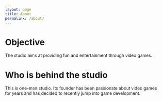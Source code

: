 ```yaml
---
layout: page
title: About
permalink: /about/
---
```


# Objective

The studio aims at providing fun and entertainment through video games.

# Who is behind the studio

This is one-man studio. Its founder has been passionate about video games for years and has decided to recently jump into game development.

